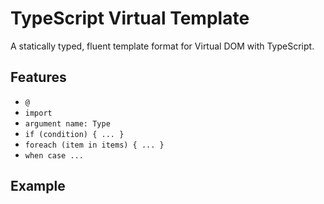 # TypeScript Virtual Template

A statically typed, fluent template format for Virtual DOM with TypeScript.

## Features

- `@`
- `import`
- `argument name: Type`
- `if (condition) { ... }`
- `foreach (item in items) { ... }`
- `when case ... `

## Example
